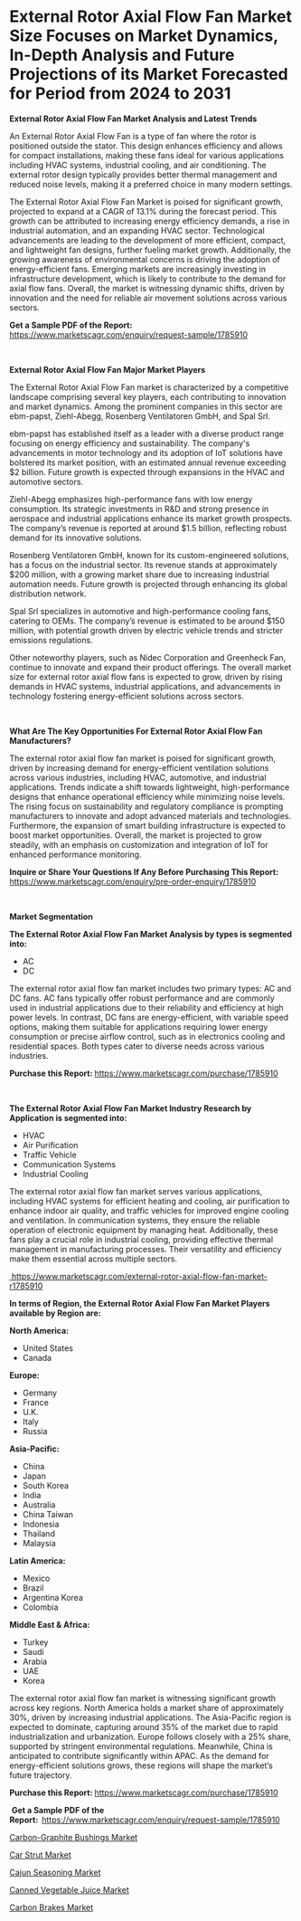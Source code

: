 <p><h1>External Rotor Axial Flow Fan Market Size Focuses on Market Dynamics, In-Depth Analysis and Future Projections of its Market Forecasted for Period from 2024 to 2031</h1></p><p><strong>External Rotor Axial Flow Fan Market Analysis and Latest Trends</strong></p>
<p><p>An External Rotor Axial Flow Fan is a type of fan where the rotor is positioned outside the stator. This design enhances efficiency and allows for compact installations, making these fans ideal for various applications including HVAC systems, industrial cooling, and air conditioning. The external rotor design typically provides better thermal management and reduced noise levels, making it a preferred choice in many modern settings.</p><p>The External Rotor Axial Flow Fan Market is poised for significant growth, projected to expand at a CAGR of 13.1% during the forecast period. This growth can be attributed to increasing energy efficiency demands, a rise in industrial automation, and an expanding HVAC sector. Technological advancements are leading to the development of more efficient, compact, and lightweight fan designs, further fueling market growth. Additionally, the growing awareness of environmental concerns is driving the adoption of energy-efficient fans. Emerging markets are increasingly investing in infrastructure development, which is likely to contribute to the demand for axial flow fans. Overall, the market is witnessing dynamic shifts, driven by innovation and the need for reliable air movement solutions across various sectors.</p></p>
<p><strong>Get a Sample PDF of the Report:&nbsp;</strong> <a href="https://www.marketscagr.com/enquiry/request-sample/1785910?utm_campaign=1126&utm_medium=2&utm_source=Github&utm_content=ia&utm_term=19122024&utm_id=external-rotor-axial-flow-fan">https://www.marketscagr.com/enquiry/request-sample/1785910</a></p>
<p>&nbsp;</p>
<p><strong>External Rotor Axial Flow Fan Major Market Players</strong></p>
<p><p>The External Rotor Axial Flow Fan market is characterized by a competitive landscape comprising several key players, each contributing to innovation and market dynamics. Among the prominent companies in this sector are ebm-papst, Ziehl-Abegg, Rosenberg Ventilatoren GmbH, and Spal Srl.</p><p>ebm-papst has established itself as a leader with a diverse product range focusing on energy efficiency and sustainability. The company's advancements in motor technology and its adoption of IoT solutions have bolstered its market position, with an estimated annual revenue exceeding $2 billion. Future growth is expected through expansions in the HVAC and automotive sectors.</p><p>Ziehl-Abegg emphasizes high-performance fans with low energy consumption. Its strategic investments in R&D and strong presence in aerospace and industrial applications enhance its market growth prospects. The company’s revenue is reported at around $1.5 billion, reflecting robust demand for its innovative solutions.</p><p>Rosenberg Ventilatoren GmbH, known for its custom-engineered solutions, has a focus on the industrial sector. Its revenue stands at approximately $200 million, with a growing market share due to increasing industrial automation needs. Future growth is projected through enhancing its global distribution network.</p><p>Spal Srl specializes in automotive and high-performance cooling fans, catering to OEMs. The company’s revenue is estimated to be around $150 million, with potential growth driven by electric vehicle trends and stricter emissions regulations.</p><p>Other noteworthy players, such as Nidec Corporation and Greenheck Fan, continue to innovate and expand their product offerings. The overall market size for external rotor axial flow fans is expected to grow, driven by rising demands in HVAC systems, industrial applications, and advancements in technology fostering energy-efficient solutions across sectors.</p></p>
<p>&nbsp;</p>
<p><strong>What Are The Key Opportunities For External Rotor Axial Flow Fan Manufacturers?</strong></p>
<p><p>The external rotor axial flow fan market is poised for significant growth, driven by increasing demand for energy-efficient ventilation solutions across various industries, including HVAC, automotive, and industrial applications. Trends indicate a shift towards lightweight, high-performance designs that enhance operational efficiency while minimizing noise levels. The rising focus on sustainability and regulatory compliance is prompting manufacturers to innovate and adopt advanced materials and technologies. Furthermore, the expansion of smart building infrastructure is expected to boost market opportunities. Overall, the market is projected to grow steadily, with an emphasis on customization and integration of IoT for enhanced performance monitoring.</p></p>
<p><strong>Inquire or Share Your Questions If Any Before Purchasing This Report:</strong> <a href="https://www.marketscagr.com/enquiry/pre-order-enquiry/1785910?utm_campaign=1126&utm_medium=2&utm_source=Github&utm_content=ia&utm_term=19122024&utm_id=external-rotor-axial-flow-fan">https://www.marketscagr.com/enquiry/pre-order-enquiry/1785910</a></p>
<p>&nbsp;</p>
<p><strong>Market Segmentation</strong></p>
<p><strong>The External Rotor Axial Flow Fan Market Analysis by types is segmented into:</strong></p>
<p><ul><li>AC</li><li>DC</li></ul></p>
<p><p>The external rotor axial flow fan market includes two primary types: AC and DC fans. AC fans typically offer robust performance and are commonly used in industrial applications due to their reliability and efficiency at high power levels. In contrast, DC fans are energy-efficient, with variable speed options, making them suitable for applications requiring lower energy consumption or precise airflow control, such as in electronics cooling and residential spaces. Both types cater to diverse needs across various industries.</p></p>
<p><strong>Purchase this Report:&nbsp;</strong><a href="https://www.marketscagr.com/purchase/1785910?utm_campaign=1126&utm_medium=2&utm_source=Github&utm_content=ia&utm_term=19122024&utm_id=external-rotor-axial-flow-fan">https://www.marketscagr.com/purchase/1785910</a></p>
<p>&nbsp;</p>
<p><strong>The External Rotor Axial Flow Fan Market Industry Research by Application is segmented into:</strong></p>
<p><ul><li>HVAC</li><li>Air Purification</li><li>Traffic Vehicle</li><li>Communication Systems</li><li>Industrial Cooling</li></ul></p>
<p><p>The external rotor axial flow fan market serves various applications, including HVAC systems for efficient heating and cooling, air purification to enhance indoor air quality, and traffic vehicles for improved engine cooling and ventilation. In communication systems, they ensure the reliable operation of electronic equipment by managing heat. Additionally, these fans play a crucial role in industrial cooling, providing effective thermal management in manufacturing processes. Their versatility and efficiency make them essential across multiple sectors.</p></p>
<p><a href="https://www.marketscagr.com/external-rotor-axial-flow-fan-market-r1785910?utm_campaign=1126&utm_medium=2&utm_source=Github&utm_content=ia&utm_term=19122024&utm_id=external-rotor-axial-flow-fan">&nbsp;https://www.marketscagr.com/external-rotor-axial-flow-fan-market-r1785910</a></p>
<p><strong>In terms of Region, the External Rotor Axial Flow Fan Market Players available by Region are:</strong></p>
<p>
    <p> <strong> North America: </strong>
        <ul>
            <li>United States</li>
            <li>Canada</li>
        </ul>
        </p> 
    <p> <strong> Europe: </strong>
        <ul>
            <li>Germany</li>
            <li>France</li>
            <li>U.K.</li>
            <li>Italy</li>
            <li>Russia</li>
        </ul>
        </p> 
    <p> <strong> Asia-Pacific: </strong>
        <ul>
            <li>China</li>
            <li>Japan</li>
            <li>South Korea</li>
            <li>India</li>
            <li>Australia</li>
            <li>China Taiwan</li>
            <li>Indonesia</li>
            <li>Thailand</li>
            <li>Malaysia</li>
        </ul>
        </p> 
    <p> <strong> Latin America: </strong>
        <ul>
            <li>Mexico</li>
            <li>Brazil</li>
            <li>Argentina Korea</li>
            <li>Colombia</li>
        </ul>
        </p> 
    <p> <strong> Middle East & Africa: </strong>
        <ul>
            <li>Turkey</li>
            <li>Saudi</li>
            <li>Arabia</li>
            <li>UAE</li>
            <li>Korea</li>
        </ul>
    </p>
    </p>
<p><p>The external rotor axial flow fan market is witnessing significant growth across key regions. North America holds a market share of approximately 30%, driven by increasing industrial applications. The Asia-Pacific region is expected to dominate, capturing around 35% of the market due to rapid industrialization and urbanization. Europe follows closely with a 25% share, supported by stringent environmental regulations. Meanwhile, China is anticipated to contribute significantly within APAC. As the demand for energy-efficient solutions grows, these regions will shape the market’s future trajectory.</p></p>
<p><strong>Purchase this Report: </strong><a href="https://www.marketscagr.com/purchase/1785910?utm_campaign=1126&utm_medium=2&utm_source=Github&utm_content=ia&utm_term=19122024&utm_id=external-rotor-axial-flow-fan">https://www.marketscagr.com/purchase/1785910</a></p>
<p>&nbsp;<strong>Get a Sample PDF of the Report:&nbsp;&nbsp;</strong><a href="https://www.marketscagr.com/enquiry/request-sample/1785910?utm_campaign=1126&utm_medium=2&utm_source=Github&utm_content=ia&utm_term=19122024&utm_id=external-rotor-axial-flow-fan">https://www.marketscagr.com/enquiry/request-sample/1785910</a></p>
<p><strong></strong></p>
<p><p><a href="https://www.linkedin.com/pulse/key-insights-carbon-graphite-bushings-market-2024-2031-segmentation-mf8qf?utm_campaign=1126&utm_medium=2&utm_source=Github&utm_content=ia&utm_term=19122024&utm_id=external-rotor-axial-flow-fan">Carbon-Graphite Bushings Market</a></p><p><a href="https://www.linkedin.com/pulse/car-strut-market-growth-forecast-20242031-121-cagr-key-influencing-9u8gf?utm_campaign=1126&utm_medium=2&utm_source=Github&utm_content=ia&utm_term=19122024&utm_id=external-rotor-axial-flow-fan">Car Strut Market</a></p><p><a href="https://www.linkedin.com/pulse/cajun-seasoning-market-soar-109-cagr-from-2024-2031-key-trends-h6qre?utm_campaign=1126&utm_medium=2&utm_source=Github&utm_content=ia&utm_term=19122024&utm_id=external-rotor-axial-flow-fan">Cajun Seasoning Market</a></p><p><a href="https://www.linkedin.com/pulse/growth-revenue-insights-canned-vegetable-juice-market-ibpqe?utm_campaign=1126&utm_medium=2&utm_source=Github&utm_content=ia&utm_term=19122024&utm_id=external-rotor-axial-flow-fan">Canned Vegetable Juice Market</a></p><p><a href="https://www.linkedin.com/pulse/future-trends-carbon-brakes-market-2024-2031-size-key-players-dhvxf?utm_campaign=1126&utm_medium=2&utm_source=Github&utm_content=ia&utm_term=19122024&utm_id=external-rotor-axial-flow-fan">Carbon Brakes Market</a></p></p>